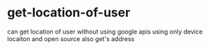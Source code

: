 # get-location-of-user
can get location of user without using google apis using only device locaiton and open source also get's address
